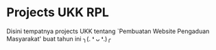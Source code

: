 # Projects UKK RPL
Disini tempatnya projects UKK tentang `Pembuatan Website Pengaduan Masyarakat' buat tahun ini ╮⁠(⁠.⁠ ⁠❛⁠ ⁠ᴗ⁠ ⁠❛⁠.⁠)⁠╭
